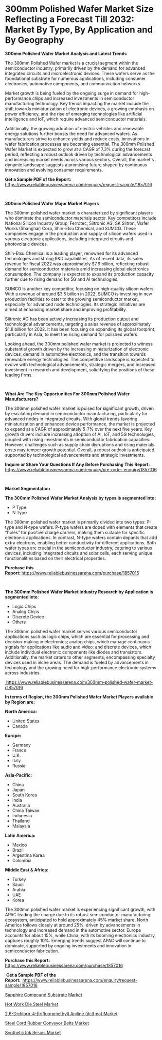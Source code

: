 <p><h1>300mm Polished Wafer Market Size Reflecting a Forecast Till 2032: Market By Type, By Application and By Geography</h1></p><p><strong>300mm Polished Wafer Market Analysis and Latest Trends</strong></p>
<p><p>The 300mm Polished Wafer market is a crucial segment within the semiconductor industry, primarily driven by the demand for advanced integrated circuits and microelectronic devices. These wafers serve as the foundational substrate for numerous applications, including consumer electronics, automotive components, and communication networks. </p><p>Market growth is being fueled by the ongoing surge in demand for high-performance chips and increased investments in semiconductor manufacturing technology. Key trends impacting the market include the shift towards miniaturization of electronic devices, a growing emphasis on power efficiency, and the rise of emerging technologies like artificial intelligence and IoT, which require advanced semiconductor materials.</p><p>Additionally, the growing adoption of electric vehicles and renewable energy solutions further boosts the need for advanced wafers. As manufacturers strive to enhance yields and reduce costs, innovations in wafer fabrication processes are becoming essential. The 300mm Polished Wafer Market is expected to grow at a CAGR of 7.3% during the forecast period, reflecting a robust outlook driven by technological advancements and increasing market needs across various sectors. Overall, the market's dynamic landscape suggests a promising future shaped by continuous innovation and evolving consumer requirements.</p></p>
<p><strong>Get a Sample PDF of the Report:&nbsp;</strong> <a href="https://www.reliablebusinessarena.com/enquiry/request-sample/1857016?utm_campaign=1766&utm_medium=2&utm_source=Github&utm_content=ia&utm_term=08012025&utm_id=300mm-polished-wafer">https://www.reliablebusinessarena.com/enquiry/request-sample/1857016</a></p>
<p>&nbsp;</p>
<p><strong>300mm Polished Wafer Major Market Players</strong></p>
<p><p>The 300mm polished wafer market is characterized by significant players who dominate the semiconductor materials sector. Key competitors include National Silicon Industry Group, Ferrotec, Siltronic AG, SK Siltron, Wafer Works (Shanghai) Corp, Shin-Etsu Chemical, and SUMCO. These companies engage in the production and supply of silicon wafers used in various electronic applications, including integrated circuits and photovoltaic devices.</p><p>Shin-Etsu Chemical is a leading player, renowned for its advanced technologies and strong R&D capabilities. As of recent data, its sales revenue for fiscal 2022 was approximately $7.6 billion, reflecting robust demand for semiconductor materials amid increasing global electronics consumption. The company is expected to expand its production capacity further due to rising demand for 5G and AI technologies.</p><p>SUMCO is another key competitor, focusing on high-quality silicon wafers. With a revenue of around $3.5 billion in 2022, SUMCO is investing in new production facilities to cater to the growing semiconductor market, especially for advanced node technologies. Its strategic initiatives are aimed at enhancing market share and improving profitability.</p><p>Siltronic AG has been actively increasing its production output and technological advancements, targeting a sales revenue of approximately $1.8 billion for 2022. It has been focusing on expanding its global footprint, particularly in Asia, to meet the rising demand for polished wafers.</p><p>Looking ahead, the 300mm polished wafer market is projected to witness substantial growth driven by the increasing miniaturization of electronic devices, demand in automotive electronics, and the transition towards renewable energy technologies. The competitive landscape is expected to evolve with technological advancements, strategic mergers, and increased investment in research and development, solidifying the positions of these leading firms.</p></p>
<p>&nbsp;</p>
<p><strong>What Are The Key Opportunities For 300mm Polished Wafer Manufacturers?</strong></p>
<p><p>The 300mm polished wafer market is poised for significant growth, driven by escalating demand in semiconductor manufacturing, particularly for advanced nodes in integrated circuits. With global trends favoring miniaturization and enhanced device performance, the market is projected to expand at a CAGR of approximately 5-7% over the next five years. Key growth drivers include increasing adoption of AI, IoT, and 5G technologies, coupled with rising investments in semiconductor fabrication capacities. However, challenges such as supply chain disruptions and rising materials costs may temper growth potential. Overall, a robust outlook is anticipated, supported by technological advancements and strategic investments.</p></p>
<p><strong>Inquire or Share Your Questions If Any Before Purchasing This Report:</strong> <a href="https://www.reliablebusinessarena.com/enquiry/pre-order-enquiry/1857016?utm_campaign=1766&utm_medium=2&utm_source=Github&utm_content=ia&utm_term=08012025&utm_id=300mm-polished-wafer">https://www.reliablebusinessarena.com/enquiry/pre-order-enquiry/1857016</a></p>
<p>&nbsp;</p>
<p><strong>Market Segmentation</strong></p>
<p><strong>The 300mm Polished Wafer Market Analysis by types is segmented into:</strong></p>
<p><ul><li>P Type</li><li>N Type</li></ul></p>
<p><p>The 300mm polished wafer market is primarily divided into two types: P-type and N-type wafers. P-type wafers are doped with elements that create "holes" for positive charge carriers, making them suitable for specific electronic applications. In contrast, N-type wafers contain dopants that add extra electrons, enabling better conductivity for different applications. Both wafer types are crucial in the semiconductor industry, catering to various devices, including integrated circuits and solar cells, each serving unique functionalities based on their electrical properties.</p></p>
<p><strong>Purchase this Report:&nbsp;</strong><a href="https://www.reliablebusinessarena.com/purchase/1857016?utm_campaign=1766&utm_medium=2&utm_source=Github&utm_content=ia&utm_term=08012025&utm_id=300mm-polished-wafer">https://www.reliablebusinessarena.com/purchase/1857016</a></p>
<p>&nbsp;</p>
<p><strong>The 300mm Polished Wafer Market Industry Research by Application is segmented into:</strong></p>
<p><ul><li>Logic Chips</li><li>Analog Chips</li><li>Discrete Device</li><li>Others</li></ul></p>
<p><p>The 300mm polished wafer market serves various semiconductor applications such as logic chips, which are essential for processing and decision-making in electronics; analog chips, which manage continuous signals for applications like audio and video; and discrete devices, which include individual electronic components like diodes and transistors. Additionally, the market caters to other segments, encompassing specialty devices used in niche areas. The demand is fueled by advancements in technology and the growing need for high-performance electronic systems across industries.</p></p>
<p><a href="https://www.reliablebusinessarena.com/300mm-polished-wafer-market-r1857016?utm_campaign=1766&utm_medium=2&utm_source=Github&utm_content=ia&utm_term=08012025&utm_id=300mm-polished-wafer">&nbsp;https://www.reliablebusinessarena.com/300mm-polished-wafer-market-r1857016</a></p>
<p><strong>In terms of Region, the 300mm Polished Wafer Market Players available by Region are:</strong></p>
<p>
    <p> <strong> North America: </strong>
        <ul>
            <li>United States</li>
            <li>Canada</li>
        </ul>
        </p> 
    <p> <strong> Europe: </strong>
        <ul>
            <li>Germany</li>
            <li>France</li>
            <li>U.K.</li>
            <li>Italy</li>
            <li>Russia</li>
        </ul>
        </p> 
    <p> <strong> Asia-Pacific: </strong>
        <ul>
            <li>China</li>
            <li>Japan</li>
            <li>South Korea</li>
            <li>India</li>
            <li>Australia</li>
            <li>China Taiwan</li>
            <li>Indonesia</li>
            <li>Thailand</li>
            <li>Malaysia</li>
        </ul>
        </p> 
    <p> <strong> Latin America: </strong>
        <ul>
            <li>Mexico</li>
            <li>Brazil</li>
            <li>Argentina Korea</li>
            <li>Colombia</li>
        </ul>
        </p> 
    <p> <strong> Middle East & Africa: </strong>
        <ul>
            <li>Turkey</li>
            <li>Saudi</li>
            <li>Arabia</li>
            <li>UAE</li>
            <li>Korea</li>
        </ul>
    </p>
    </p>
<p><p>The 300mm polished wafer market is experiencing significant growth, with APAC leading the charge due to its robust semiconductor manufacturing ecosystem, anticipated to hold approximately 45% market share. North America follows closely at around 25%, driven by advancements in technology and increased demand in the automotive sector. Europe accounts for about 15%, while China, with its booming electronics industry, captures roughly 10%. Emerging trends suggest APAC will continue to dominate, supported by ongoing investments and innovation in semiconductor fabrication.</p></p>
<p><strong>Purchase this Report: </strong><a href="https://www.reliablebusinessarena.com/purchase/1857016?utm_campaign=1766&utm_medium=2&utm_source=Github&utm_content=ia&utm_term=08012025&utm_id=300mm-polished-wafer">https://www.reliablebusinessarena.com/purchase/1857016</a></p>
<p>&nbsp;<strong>Get a Sample PDF of the Report:&nbsp;&nbsp;</strong><a href="https://www.reliablebusinessarena.com/enquiry/request-sample/1857016?utm_campaign=1766&utm_medium=2&utm_source=Github&utm_content=ia&utm_term=08012025&utm_id=300mm-polished-wafer">https://www.reliablebusinessarena.com/enquiry/request-sample/1857016</a></p>
<p><strong></strong></p>
<p><p><a href="https://www.linkedin.com/pulse/dynamics-revenue-generation-sapphire-compound-substrate-market-an7rf?utm_campaign=1766&utm_medium=2&utm_source=Github&utm_content=ia&utm_term=08012025&utm_id=300mm-polished-wafer">Sapphire Compound Substrate Market</a></p><p><a href="https://www.linkedin.com/pulse/comprehensive-hot-work-die-steel-market-report-360-degree-iyzzc?utm_campaign=1766&utm_medium=2&utm_source=Github&utm_content=ia&utm_term=08012025&utm_id=300mm-polished-wafer">Hot Work Die Steel Market</a></p><p><a href="https://www.linkedin.com/pulse/26-dichloro-4-trifluoromethyl-aniline-dctfmamarket-size-ftydc?utm_campaign=1766&utm_medium=2&utm_source=Github&utm_content=ia&utm_term=08012025&utm_id=300mm-polished-wafer">2,6-Dichloro-4-(trifluoromethyl) Aniline (dctfma) Market</a></p><p><a href="https://www.linkedin.com/pulse/study-global-steel-cord-rubber-conveyor-belts-market-emphasis-rmw1c?utm_campaign=1766&utm_medium=2&utm_source=Github&utm_content=ia&utm_term=08012025&utm_id=300mm-polished-wafer">Steel Cord Rubber Conveyor Belts Market</a></p><p><a href="https://www.linkedin.com/pulse/synthetic-ink-resins-industry-report-market-share-growth-q3vte?utm_campaign=1766&utm_medium=2&utm_source=Github&utm_content=ia&utm_term=08012025&utm_id=300mm-polished-wafer">Synthetic Ink Resins Market</a></p></p>